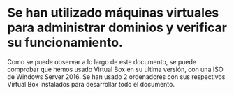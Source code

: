 # Se han utilizado máquinas virtuales para administrar dominios y verificar su funcionamiento.

Como se puede observar a lo largo de este documento, se puede comprobar que hemos usado Virtual Box en su ultima versión, con una ISO de Windows Server 2016. Se han usado 2 ordenadores con sus respectivos Virtual Box instalados para desarrollar todo el documento.
